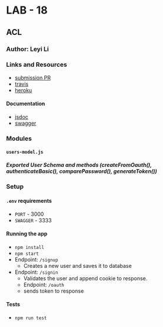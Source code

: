 # LAB - 18

## ACL

### Author: Leyi Li


### Links and Resources
* [submission PR](https://github.com/401-advanced-javascript-leyla/lab-18/pulls)
* [travis](https://travis-ci.com/401-advanced-javascript-leyla/lab-18)
* [heroku](https://lab-18-leyla.herokuapp.com/)

#### Documentation
* [jsdoc](http://localhost:3000/docs/) 
* [swagger](http://localhost:3333/api-docs)

### Modules
#### `users-model.js`
##### Exported User Schema and methods (createFromOauth(), authenticateBasic(), comparePassword(), generateToken())

### Setup
#### `.env` requirements
* `PORT` - 3000
* `SWAGGER` - 3333

#### Running the app
* `npm install`
* `npm start`
* Endpoint: `/signup`
  * Creates a new user and saves it to database
* Endpoint: `/signin`
  * Validates the user and append cookie to response.
  * Endpoint: `/oauth`
  * sends token to response
  
#### Tests
* `npm run test`


